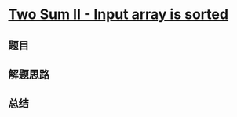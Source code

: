 # [Two Sum II - Input array is sorted](https://leetcode.com/problems/two-sum-ii-input-array-is-sorted/)

## 题目


## 解题思路


## 总结


